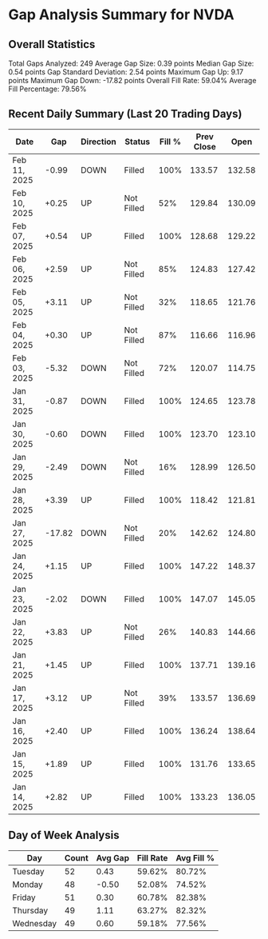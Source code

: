 # Gap Analysis Summary for NVDA

## Overall Statistics

Total Gaps Analyzed: 249
Average Gap Size: 0.39 points
Median Gap Size: 0.54 points
Gap Standard Deviation: 2.54 points
Maximum Gap Up: 9.17 points
Maximum Gap Down: -17.82 points
Overall Fill Rate: 59.04%
Average Fill Percentage: 79.56%

## Recent Daily Summary (Last 20 Trading Days)

| Date | Gap | Direction | Status | Fill % | Prev Close | Open |
|------|-----|-----------|---------|---------|------------|-------|
| Feb 11, 2025 | -0.99 | DOWN | Filled | 100% | 133.57 | 132.58 |
| Feb 10, 2025 | +0.25 | UP | Not Filled | 52% | 129.84 | 130.09 |
| Feb 07, 2025 | +0.54 | UP | Filled | 100% | 128.68 | 129.22 |
| Feb 06, 2025 | +2.59 | UP | Not Filled | 85% | 124.83 | 127.42 |
| Feb 05, 2025 | +3.11 | UP | Not Filled | 32% | 118.65 | 121.76 |
| Feb 04, 2025 | +0.30 | UP | Not Filled | 87% | 116.66 | 116.96 |
| Feb 03, 2025 | -5.32 | DOWN | Not Filled | 72% | 120.07 | 114.75 |
| Jan 31, 2025 | -0.87 | DOWN | Filled | 100% | 124.65 | 123.78 |
| Jan 30, 2025 | -0.60 | DOWN | Filled | 100% | 123.70 | 123.10 |
| Jan 29, 2025 | -2.49 | DOWN | Not Filled | 16% | 128.99 | 126.50 |
| Jan 28, 2025 | +3.39 | UP | Filled | 100% | 118.42 | 121.81 |
| Jan 27, 2025 | -17.82 | DOWN | Not Filled | 20% | 142.62 | 124.80 |
| Jan 24, 2025 | +1.15 | UP | Filled | 100% | 147.22 | 148.37 |
| Jan 23, 2025 | -2.02 | DOWN | Filled | 100% | 147.07 | 145.05 |
| Jan 22, 2025 | +3.83 | UP | Not Filled | 26% | 140.83 | 144.66 |
| Jan 21, 2025 | +1.45 | UP | Filled | 100% | 137.71 | 139.16 |
| Jan 17, 2025 | +3.12 | UP | Not Filled | 39% | 133.57 | 136.69 |
| Jan 16, 2025 | +2.40 | UP | Filled | 100% | 136.24 | 138.64 |
| Jan 15, 2025 | +1.89 | UP | Filled | 100% | 131.76 | 133.65 |
| Jan 14, 2025 | +2.82 | UP | Filled | 100% | 133.23 | 136.05 |

## Day of Week Analysis

| Day | Count | Avg Gap | Fill Rate | Avg Fill % |
|-----|-------|----------|-----------|------------|
| Tuesday | 52 | 0.43 | 59.62% | 80.72% |
| Monday | 48 | -0.50 | 52.08% | 74.52% |
| Friday | 51 | 0.30 | 60.78% | 82.38% |
| Thursday | 49 | 1.11 | 63.27% | 82.32% |
| Wednesday | 49 | 0.60 | 59.18% | 77.56% |
